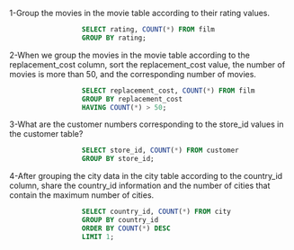 1-Group the movies in the movie table according to their rating values.
```sql
                  SELECT rating, COUNT(*) FROM film
                  GROUP BY rating;                                                 
```
2-When we group the movies in the movie table according to the replacement_cost column, sort the replacement_cost value, the number of movies is more than 50, and the corresponding number of movies.
```sql
                  SELECT replacement_cost, COUNT(*) FROM film
                  GROUP BY replacement_cost
                  HAVING COUNT(*) > 50;                                                    
```
3-What are the customer numbers corresponding to the store_id values in the customer table? 
```sql
                  SELECT store_id, COUNT(*) FROM customer 
                  GROUP BY store_id;                                                   
```
4-After grouping the city data in the city table according to the country_id column, share the country_id information and the number of cities that contain the maximum number of cities. 
```sql
                  SELECT country_id, COUNT(*) FROM city
                  GROUP BY country_id
                  ORDER BY COUNT(*) DESC
                  LIMIT 1;                                                   
```
